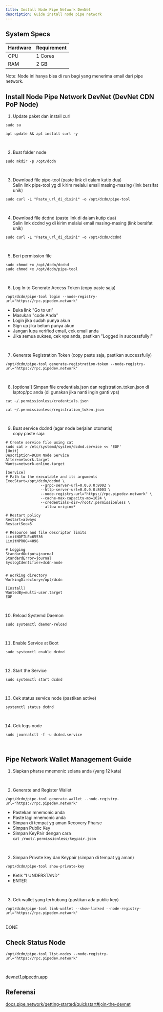 ```yaml
---
title: Install Node Pipe Network DevNet
description: Guide install node pipe network
---
```


## System Specs
| Hardware  |	Requirement |
|-----------|--------------|
| CPU	      | 1 Cores      |
| RAM	      | 2 GB         |

Note: Node ini hanya bisa di run bagi yang menerima email dari pipe network.

## Install Node Pipe Network DevNet (DevNet CDN PoP Node)

1. Update paket dan install curl

```
sudo su
```

```
apt update && apt install curl -y
```
</br>

2. Buat folder node

```
sudo mkdir -p /opt/dcdn
```
</br>

3. Download file pipe-tool (paste link di dalam kutip dua)  
   Salin link pipe-tool yg di kirim melalui email masing-masing (link bersifat unik)

```
sudo curl -L "Paste_url_di_disini" -o /opt/dcdn/pipe-tool
```
</br>

4. Download file dcdnd (paste link di dalam kutip dua)  
   Salin link dcdnd yg di kirim melalui email masing-masing (link bersifat unik)

```
sudo curl -L "Paste_url_di_disini" -o /opt/dcdn/dcdnd
```
</br>

5. Beri permission file

```
sudo chmod +x /opt/dcdn/dcdnd
sudo chmod +x /opt/dcdn/pipe-tool
```
</br>

6. Log In to Generate Access Token (copy paste saja)  


```
/opt/dcdn/pipe-tool login --node-registry-url="https://rpc.pipedev.network"
```

-   Buka link "Go to url"  
-   Masukan "code Anda"  
-   Login jika sudah punya akun  
-   Sign up jika belum punya akun  
-   Jangan lupa verified email, cek email anda  
-   Jika semua sukses, cek vps anda, pastikan "Logged in successfully!"
</br>

7. Generate Registration Token (copy paste saja, pastikan successfully)

```
/opt/dcdn/pipe-tool generate-registration-token --node-registry-url="https://rpc.pipedev.network"
```
</br>

8. [optional] Simpan file credentials.json dan registration_token.json di laptop/pc anda (di gunakan jika nanti ingin ganti vps)

```
cat ~/.permissionless/credentials.json
```

```
cat ~/.permissionless/registration_token.json
```
</br>

9. Buat service dcdnd (agar node berjalan otomatis)  
   copy paste saja

```
# Create service file using cat
sudo cat > /etc/systemd/system/dcdnd.service << 'EOF'
[Unit]
Description=DCDN Node Service
After=network.target
Wants=network-online.target

[Service]
# Path to the executable and its arguments
ExecStart=/opt/dcdn/dcdnd \
                --grpc-server-url=0.0.0.0:8002 \
                --http-server-url=0.0.0.0:8003 \
                --node-registry-url="https://rpc.pipedev.network" \
                --cache-max-capacity-mb=1024 \
                --credentials-dir=/root/.permissionless \
                --allow-origin=*

# Restart policy
Restart=always
RestartSec=5

# Resource and file descriptor limits
LimitNOFILE=65536
LimitNPROC=4096

# Logging
StandardOutput=journal
StandardError=journal
SyslogIdentifier=dcdn-node


# Working directory
WorkingDirectory=/opt/dcdn

[Install]
WantedBy=multi-user.target
EOF
```
</br>

10. Reload Systemd Daemon

```
sudo systemctl daemon-reload
```
</br>

11. Enable Service at Boot

```
sudo systemctl enable dcdnd
```
</br>

12. Start the Service

```
sudo systemctl start dcdnd
```
</br>

13. Cek status service node (pastikan active)

```
systemctl status dcdnd
```
</br>

14. Cek logs node

```
sudo journalctl -f -u dcdnd.service
```
</br>

## Pipe Network Wallet Management Guide

1. Siapkan pharse mnemonic solana anda (yang 12 kata)
</br>

2. Generate and Register Wallet

```
/opt/dcdn/pipe-tool generate-wallet --node-registry-url="https://rpc.pipedev.network"
```
-   Pastekan mnemonic anda
-   Paste lagi mnemonic anda
-   Simpan di tempat yg aman Recovery Pharse
-   Simpan Public Key
-   Simpan KeyPair dengan cara  
    ``` cat /root/.permissionless/keypair.json ```
</br>

2. Simpan Private key dan Keypair (simpan di tempat yg aman)

```
/opt/dcdn/pipe-tool show-private-key
```
-   Ketik "I UNDERSTAND"
-   ENTER
</br>

3. Cek wallet yang terhubung (pastikan ada public key)

```
/opt/dcdn/pipe-tool link-wallet --show-linked --node-registry-url="https://rpc.pipedev.network"
```
</br>
DONE


## Check Status Node

```
/opt/dcdn/pipe-tool list-nodes --node-registry-url="https://rpc.pipedev.network"
```

</br>

<a href="https://devnet1.pipecdn.app/" target="_blank" rel="noopener noreferrer">devnet1.pipecdn.app</a> 

## Referensi
<a href="https://docs.pipe.network/getting-started/quickstart#join-the-devnet" target="_blank" rel="noopener noreferrer">docs.pipe.network/getting-started/quickstart#join-the-devnet</a> 